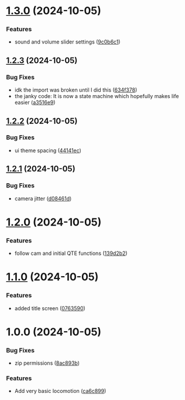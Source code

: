 # [1.3.0](https://github.com/CiaranWoodward/LD56/compare/v1.2.3...v1.3.0) (2024-10-05)


### Features

* sound and volume slider settings ([9c0b6c1](https://github.com/CiaranWoodward/LD56/commit/9c0b6c1995a3881050086e01fdc2cf88807e0a78))

## [1.2.3](https://github.com/CiaranWoodward/LD56/compare/v1.2.2...v1.2.3) (2024-10-05)


### Bug Fixes

* idk the import was broken until I did this ([634f378](https://github.com/CiaranWoodward/LD56/commit/634f3786a3dba706eebd22247f3e94bba905ee76))
* the janky code: It is now a state machine which hopefully makes life easier ([a3516e9](https://github.com/CiaranWoodward/LD56/commit/a3516e9840fb1f23c2ed54aa82256b42b163f83b))

## [1.2.2](https://github.com/CiaranWoodward/LD56/compare/v1.2.1...v1.2.2) (2024-10-05)


### Bug Fixes

* ui theme spacing ([44141ec](https://github.com/CiaranWoodward/LD56/commit/44141ec59182aa9bbb7320ba2d57bfc1e3e7df26))

## [1.2.1](https://github.com/CiaranWoodward/LD56/compare/v1.2.0...v1.2.1) (2024-10-05)


### Bug Fixes

* camera jitter ([d08461d](https://github.com/CiaranWoodward/LD56/commit/d08461dd59670a8b47a02d78f6ba01dd504103ed))

# [1.2.0](https://github.com/CiaranWoodward/LD56/compare/v1.1.0...v1.2.0) (2024-10-05)


### Features

* follow cam and initial QTE functions ([139d2b2](https://github.com/CiaranWoodward/LD56/commit/139d2b27a51455da38e8f7d299afb991b4cfa003))

# [1.1.0](https://github.com/CiaranWoodward/LD56/compare/v1.0.0...v1.1.0) (2024-10-05)


### Features

* added title screen ([0763590](https://github.com/CiaranWoodward/LD56/commit/0763590ece255e6c072e0324a732b1f29e479354))

# 1.0.0 (2024-10-05)


### Bug Fixes

* zip permissions ([8ac893b](https://github.com/CiaranWoodward/LD56/commit/8ac893b055e3c87fa8e05e4818e562543829f0c3))


### Features

* Add very basic locomotion ([ca6c899](https://github.com/CiaranWoodward/LD56/commit/ca6c899a677b22857b544372f14c2a32a4dc8233))
